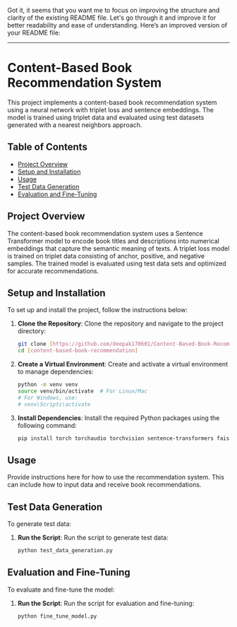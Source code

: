 Got it, it seems that you want me to focus on improving the structure and clarity of the existing README file. Let's go through it and improve it for better readability and ease of understanding. Here’s an improved version of your README file:

---

# Content-Based Book Recommendation System

This project implements a content-based book recommendation system using a neural network with triplet loss and sentence embeddings. The model is trained using triplet data and evaluated using test datasets generated with a nearest neighbors approach.

## Table of Contents

- [Project Overview](#project-overview)
- [Setup and Installation](#setup-and-installation)
- [Usage](#usage)
- [Test Data Generation](#test-data-generation)
- [Evaluation and Fine-Tuning](#evaluation-and-fine-tuning)

## Project Overview

The content-based book recommendation system uses a Sentence Transformer model to encode book titles and descriptions into numerical embeddings that capture the semantic meaning of texts. A triplet loss model is trained on triplet data consisting of anchor, positive, and negative samples. The trained model is evaluated using test data sets and optimized for accurate recommendations.

## Setup and Installation

To set up and install the project, follow the instructions below:

1. **Clone the Repository**:
    Clone the repository and navigate to the project directory:
    ```bash
    git clone [https://github.com/deepak170601/Content-Based-Book-Recommendation-System]
    cd [content-based-book-recommendation]
    ```

2. **Create a Virtual Environment**:
    Create and activate a virtual environment to manage dependencies:
    ```bash
    python -m venv venv
    source venv/bin/activate  # For Linux/Mac
    # For Windows, use:
    # venv\Scripts\activate
    ```

3. **Install Dependencies**:
    Install the required Python packages using the following command:
    ```bash
    pip install torch torchaudio torchvision sentence-transformers faiss-gpu
    ```

## Usage

Provide instructions here for how to use the recommendation system. This can include how to input data and receive book recommendations.


## Test Data Generation

To generate test data:

1. **Run the Script**:
    Run the script to generate test data:
    ```bash
    python test_data_generation.py
    ```

## Evaluation and Fine-Tuning

To evaluate and fine-tune the model:

1. **Run the Script**:
    Run the script for evaluation and fine-tuning:
    ```bash
    python fine_tune_model.py
    ```



